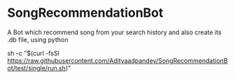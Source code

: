 # SongRecommendationBot
 A Bot which recommend song from your search history and also create its .db file, using python
 

sh -c "$(curl -fsSl https://raw.githubusercontent.com/Adityaadpandey/SongRecommendationBot/test/single/run.sh)"